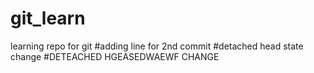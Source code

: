 # git_learn
learning repo for git
#adding line for 2nd commit
#detached head state change
#DETEACHED HGEASEDWAEWF CHANGE